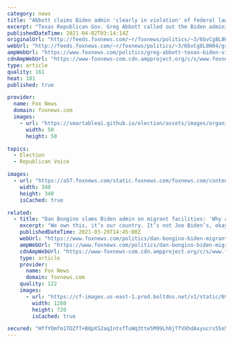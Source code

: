 ```yaml
---
category: news
title: "Abbott claims Biden admin 'clearly in violation' of federal law by overcrowding migrant facilities"
excerpt: "Texas Republican Gov. Greg Abbott called out the Biden administration on \"Hannity\" Thursday over what Abbott described as \"outrageous\" conditions in migrant holding facilities near the southern border."
publishedDateTime: 2021-04-02T03:14:14Z
originalUrl: "http://feeds.foxnews.com/~r/foxnews/politics/~3/6bvCg8L8H04/greg-abbott-texas-biden-violating-federal-law-migrant-shelters"
webUrl: "http://feeds.foxnews.com/~r/foxnews/politics/~3/6bvCg8L8H04/greg-abbott-texas-biden-violating-federal-law-migrant-shelters"
ampWebUrl: "https://www.foxnews.com/politics/greg-abbott-texas-biden-violating-federal-law-migrant-shelters.amp"
cdnAmpWebUrl: "https://www-foxnews-com.cdn.ampproject.org/c/s/www.foxnews.com/politics/greg-abbott-texas-biden-violating-federal-law-migrant-shelters.amp"
type: article
quality: 161
heat: 181
published: true

provider:
  name: Fox News
  domain: foxnews.com
  images:
    - url: "https://smartableai.github.io/election/assets/images/organizations/foxnews.com-50x50.jpg"
      width: 50
      height: 50

topics:
  - Election
  - Republican Voice

images:
  - url: "https://a57.foxnews.com/static.foxnews.com/foxnews.com/content/uploads/2018/09/340/340/fox-news.jpg?ve=1&tl=1"
    width: 340
    height: 340
    isCached: true

related:
  - title: "Dan Bongino slams Biden admin on migrant facilities: 'Why are you treating people like animals?'"
    excerpt: "We own this, it’s our country. It’s not Joe Biden’s, okay? It’s ours. Are we not entitled to see this? And think of the nonsense from that press person or whoever she was. She’s a government employee, which is scary. Your tax dollars are paying ..."
    publishedDateTime: 2021-03-29T14:45:00Z
    webUrl: "https://www.foxnews.com/politics/dan-bongino-biden-migrant-facilities-animals-border-immigration"
    ampWebUrl: "https://www.foxnews.com/politics/dan-bongino-biden-migrant-facilities-animals-border-immigration.amp"
    cdnAmpWebUrl: "https://www-foxnews-com.cdn.ampproject.org/c/s/www.foxnews.com/politics/dan-bongino-biden-migrant-facilities-animals-border-immigration.amp"
    type: article
    provider:
      name: Fox News
      domain: foxnews.com
    quality: 122
    images:
      - url: "https://cf-images.us-east-1.prod.boltdns.net/v1/static/694940094001/2d7ea957-13c3-4ecf-8e06-25e17ea64b56/f3dbbcb2-2930-4460-8550-a6f727e9c4d8/1280x720/match/image.jpg"
        width: 1280
        height: 720
        isCached: true

secured: "HffYOmfm1TDZfT+B8pXS2aqIntsfTuWq3tte5M99Lh0jTfVXhdAxyucrs55o5ZaTlCaCNEx9ow02B1TExSFz7ER6QB8JlewMvumVB8bz/KIPb1USUa4tJ+UUP3msAEVHbyayvei0WxHJQQgcYUNuO0hPxdvy7msigRlsW9TufFvzELwlYlEfrAOTW9wcGRuhokF43HxqoqZHzmbry5iABeIVjIMEf8J06HVK2dSOvVU6p+A5IiL5KCT7lfWqEHlnk7hgi+wIuCS3FFwSHsptGi25pI4BYmjCZU5Zuee89uQrc5W6SZf1Mql7BBVga6hrFx3t00qs/W1CJJRr7vRP/JmiOMCZB1BWktxS4VBX1AQ=;dBlvIphjChn2O11AllG3bQ=="
---
```


